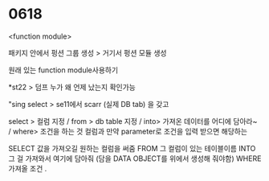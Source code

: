 # 0618

&lt;function module&gt;

패키지 안에서 펑션 그룹 생성 &gt; 거기서 펑션 모듈 생성 

원래 있는 function module사용하기  

\*st22 &gt; 덤프 누가 왜 언제 났는지 확인가능 

"sing select &gt; se11에서 scarr \(실제 DB tab\) 을 갖고 

select &gt; 컬럼 지정 / from &gt; db table 지정 / into&gt; 가져온 데이터를 어디에 담아라~ / where&gt; 조건을 하는 것 컬럼과 만약 parameter로 조건을 입력 받으면 해당하는

SELECT 값을 가져오길 원하는 컬럼을 써줌 FROM 그 컬럼이 있는 테이블이름 INTO 그 걸 가져와서 여기에 담아줘 \(담을 DATA OBJECT를 위에서 생성해 줘야함\) WHERE 가져올 조건 .



